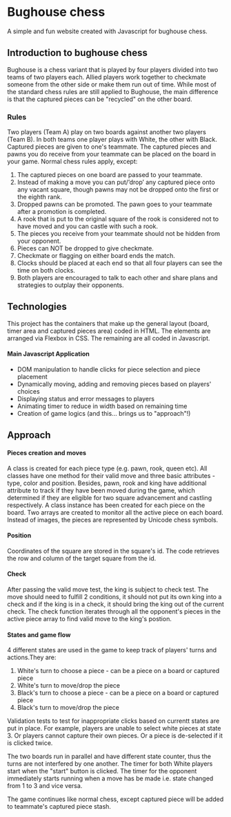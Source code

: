 # Bughouse chess
A simple and fun website created with Javascript for bughouse chess. 

## Introduction to bughouse chess
Bughouse is a chess variant that is played by four players divided into two teams of two players each. Allied players work together to checkmate someone from the other side or make them run out of time. While most of the standard chess rules are still applied to Bughouse, the main difference is that the captured pieces can be "recycled" on the other board. 

### Rules
Two players (Team A) play on two boards against another two players (Team B). In both teams one player plays with White, the other with Black. Captured pieces are given to one's teammate. The captured pieces and pawns you do receive from your teammate can be placed on the board in your game. Normal chess rules apply, except:

1. The captured pieces on one board are passed to your teammate.
2. Instead of making a move you can put/’drop’ any captured piece onto any vacant square, though pawns may not be dropped onto the first or the eighth rank.
3. Dropped pawns can be promoted. The pawn goes to your teammate after a promotion is completed.
4. A rook that is put to the original square of the rook is considered not to have moved and you can castle with such a rook.
5. The pieces you receive from your teammate should not be hidden from your opponent.
6. Pieces can NOT be dropped to give checkmate.
7. Checkmate or flagging on either board ends the match.
8. Clocks should be placed at each end so that all four players can see the time on both clocks.
9. Both players are encouraged to talk to each other and share plans and strategies to outplay their opponents.

## Technologies
This project has the containers that make up the general layout (board, timer area and captured pieces area) coded in HTML. The elements are arranged via Flexbox in CSS. The remaining are all coded in Javascript.

#### Main Javascript Application
- DOM manipulation to handle clicks for piece selection and piece placement
- Dynamically moving, adding and removing pieces based on players' choices
- Displaying status and error messages to players
- Animating timer to reduce in width based on remaining time
- Creation of game logics (and this... brings us to "approach"!)

## Approach 

#### Pieces creation and moves
A class is created for each piece type (e.g. pawn, rook, queen etc). All classes have one method for their valid move and three basic attributes - type, color and position. Besides, pawn, rook and king have additional attribute to track if they have been moved during the game, which determined if they are eligible for two square advancement and castling respectively. A class instance has been created for each piece on the board. Two arrays are created to monitor all the active piece on each board. Instead of images, the pieces are represented by Unicode chess symbols. 

#### Position
Coordinates of the square are stored in the square's id. The code retrieves the row and column of the target square from the id. 

#### Check
After passing the valid move test, the king is subject to check test. The move should need to fulfill 2 conditions, it should not put its own king into a check and if the king is in a check, it should bring the king out of the current check. The check function iterates through all the opponent's pieces in the active piece array to find valid move to the king's postion. 

#### States and game flow
4 different states are used in the game to keep track of players' turns and actions.They are:
1. White's turn to choose a piece - can be a piece on a board or captured piece
2. White's turn to move/drop the piece
3. Black's turn to choose a piece - can be a piece on a board or captured piece
4. Black's turn to move/drop the piece

Validation tests to test for inappropriate clicks based on currentt states are put in place. For example, players are unable to select white pieces at state 3. Or players cannot capture their own pieces. Or a piece is de-selected if it is clicked twice. 

The two boards run in parallel and have different state counter, thus the turns are not interfered by one another. The timer for both White players start when the "start" button is clicked. The timer for the opponent immediately starts running when a move has be made i.e. state changed from 1 to 3 and vice versa. 

The game continues like normal chess, except captured piece will be added to  teammate's captured piece stash. 
